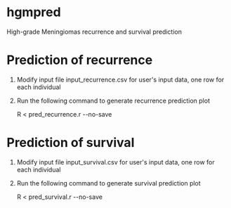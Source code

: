 # hgmpred
High-grade Meningiomas recurrence and survival prediction

# Prediction of recurrence
1. Modify input file input_recurrence.csv for user's input data, one row for each individual
2. Run the following command to generate recurrence prediction plot
 
    R <  pred_recurrence.r --no-save


# Prediction of survival
1. Modify input file input_survival.csv for user's input data, one row for each individual
2. Run the following command to generate survival prediction plot

    R <  pred_survival.r --no-save
